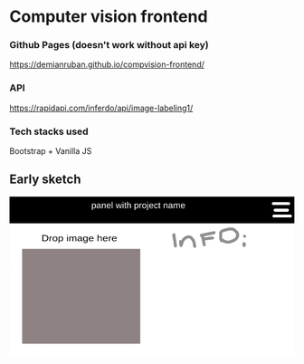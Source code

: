 # Computer vision frontend
### Github Pages (doesn't work without api key)
https://demianruban.github.io/compvision-frontend/
### API
https://rapidapi.com/inferdo/api/image-labeling1/
### Tech stacks used
Bootstrap + Vanilla JS
## Early sketch
![img](sketch.png)
